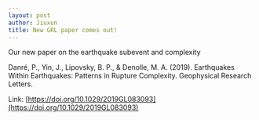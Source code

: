```yaml
---
layout: post
author: Jiuxun
title: New GRL paper comes out!
---
```


Our new paper on the earthquake subevent and complexity

Danré, P., Yin, J., Lipovsky, B. P., & Denolle, M. A. (2019). Earthquakes Within Earthquakes: Patterns in Rupture Complexity. Geophysical Research Letters.

Link: [https://doi.org/10.1029/2019GL083093](https://doi.org/10.1029/2019GL083093)
